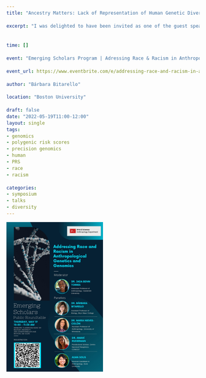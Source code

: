 ```yaml
---
title: "Ancestry Matters: Lack of Representation of Human Genetic Diversity in Genomic Databases"

excerpt: "I was delighted to have been invited as one of the guest speakers for this series of talks, followed by an in-person discussion in Boston"


time: []

event: "Emerging Scholars Program | Adressing Race & Racism in Anthropological Genetics & Genomics"

event_url: https://www.eventbrite.com/e/addressing-race-and-racism-in-anthropological-genetics-and-genomics-tickets-336707139117

author: "Bárbara Bitarello"

location: "Boston University"

draft: false
date: "2022-05-19T11:00-12:00"
layout: single
tags:
- genomics
- polygenic risk scores
- precision genomics
- human
- PRS
- race
- racism

categories:
- symposium
- talks
- diversity
---
```

<img src="images/featured.jpg" alt="" width="50%" height="10%"/>

